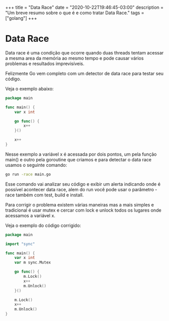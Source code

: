 +++
title = "Data Race"
date = "2020-10-22T19:46:45-03:00"
description = "Um breve resumo sobre o que é e como tratar Data Race."
tags = ["golang"]
+++

# Data Race

Data race é uma condição que ocorre quando duas threads tentam acessar a mesma area da memória ao mesmo tempo e pode causar vários problemas e resultados imprevisíveis.

Felizmente Go vem completo com um detector de data race para testar seu código.

Veja o exemplo abaixo:

```go
package main

func main() {
	var x int

	go func() {
		x++
	}()

	x++
}
```

Nesse exemplo a variável x é acessada por dois pontos, um pela função main() e outro pela goroutine que criamos e para detectar o data race usamos o seguinte comando:

```sh
go run -race main.go
```

Esse comando vai analizar seu código e exibir um alerta indicando onde é possível acontecer data race, alem do run você pode usar o parâmetro -race também com test, build e install.

Para corrigir o problema existem várias maneiras mas a mais simples e tradicional é usar mutex e cercar com lock e unlock todos os lugares onde acessamos a variável x.

Veja o exemplo do código corrigido:

```go
package main

import "sync"

func main() {
	var x int
	var m sync.Mutex

	go func() {
		m.Lock()
		x++
		m.Unlock()
	}()

	m.Lock()
	x++
	m.Unlock()
}
```